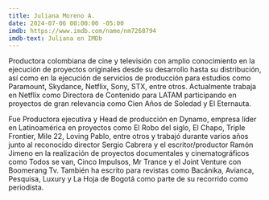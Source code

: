 ```yaml
---
title: Juliana Moreno A.
date: 2024-07-06 00:00:00 -05:00
imdb: https://www.imdb.com/name/nm7268794
imdb-text: Juliana en IMDb
---
```


Productora colombiana de cine y televisión con amplio conocimiento en la ejecución de proyectos originales desde su desarrollo hasta su distribución, así como en la ejecución de servicios de producción para estudios como Paramount, Skydance, Netflix, Sony, STX, entre otros. Actualmente trabaja en Netflix como Directora de Contenido para LATAM participando en proyectos de gran relevancia como Cien Años de Soledad y El Eternauta.

Fue Productora ejecutiva y Head de producción en Dynamo, empresa líder en Latinoamérica en proyectos como El Robo del siglo, El Chapo, Triple Frontier, Mile 22, Loving Pablo, entre otros y trabajó durante varios años junto al reconocido director Sergio Cabrera y el escritor/productor Ramón Jimeno en la realización de proyectos documentales y cinematográficos como Todos se van, Cinco Impulsos, Mr Trance y el Joint Venture con Boomerang Tv. También ha escrito para revistas como Bacánika, Avianca, Pesquisa, Luxury y La Hoja de Bogotá como parte de su recorrido como periodista.
